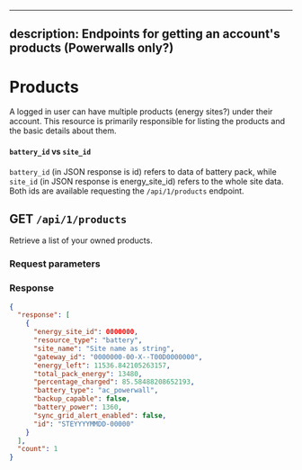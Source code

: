 
---
description: Endpoints for getting an account's products (Powerwalls only?)
---

# Products

A logged in user can have multiple products (energy sites?) under their account. This resource is primarily responsible for listing the products and the basic details about them.

#### `battery_id` vs `site_id`

`battery_id` (in JSON response is id) refers to data of battery pack, while `site_id` (in JSON response is energy_site_id) refers to the whole site data.
Both ids are available requesting the `/api/1/products` endpoint.

## GET `/api/1/products`

Retrieve a list of your owned products.

### Request parameters

### Response

```json
{
  "response": [
    {
      "energy_site_id": 0000000,
      "resource_type": "battery",
      "site_name": "Site name as string",
      "gateway_id": "0000000-00-X--T00D0000000",
      "energy_left": 11536.842105263157,
      "total_pack_energy": 13480,
      "percentage_charged": 85.58488208652193,
      "battery_type": "ac_powerwall",
      "backup_capable": false,
      "battery_power": 1360,
      "sync_grid_alert_enabled": false,
      "id": "STEYYYYMMDD-00000"
    }
  ],
  "count": 1
}
```
